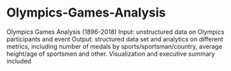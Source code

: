 # Olympics-Games-Analysis
Olympics Games Analysis (1896-2018) Input: unstructured data on Olympics participants and event Output: structured data set and analytics on different metrics, including number of medals by sports/sportsman/country, average height/age of sportsmen and other.  Visualization and executive summary included
